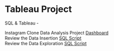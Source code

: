 # Tableau Project

SQL & Tableau - 

Instagram Clone Data Analysis Project [Dashboard](https://github.com/surabhichandran/TablueProject/blob/main/Instagram-Clone-Data-Analysis-Dashboard.pptx)  
Review the Data Insertion [SQL Script](https://github.com/surabhichandran/TablueProject/blob/main/SQL-Database-Inserting-Data.sql)  
Review the Data Exploration [SQL Script](https://github.com/surabhichandran/TablueProject/blob/main/SQL-Exploratory-Data-Analysis.sql) 
